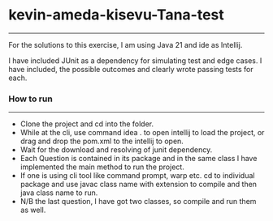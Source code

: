 # kevin-ameda-kisevu-Tana-test
*******************************
For the solutions to this exercise, I am using Java 21 and ide as Intellij.

I have included JUnit as a dependency for simulating test and edge cases. 
I have included, the possible outcomes and clearly wrote passing tests for each.


### How to run 
***************

- Clone the project and cd into the folder.
- While at the cli, use command idea . to open  intellij to load the project, or drag and drop the pom.xml to the intellij to open.
- Wait for the download and resolving of junit dependency.
- Each Question is contained in its package and in the same class I  have implemented the main method to run the project.
- If one is using cli tool like command prompt, warp etc. cd to individual package and use javac class name with extension to compile and then java class name to run.
- N/B the last  question, I have got two classes, so compile and run them as well.

